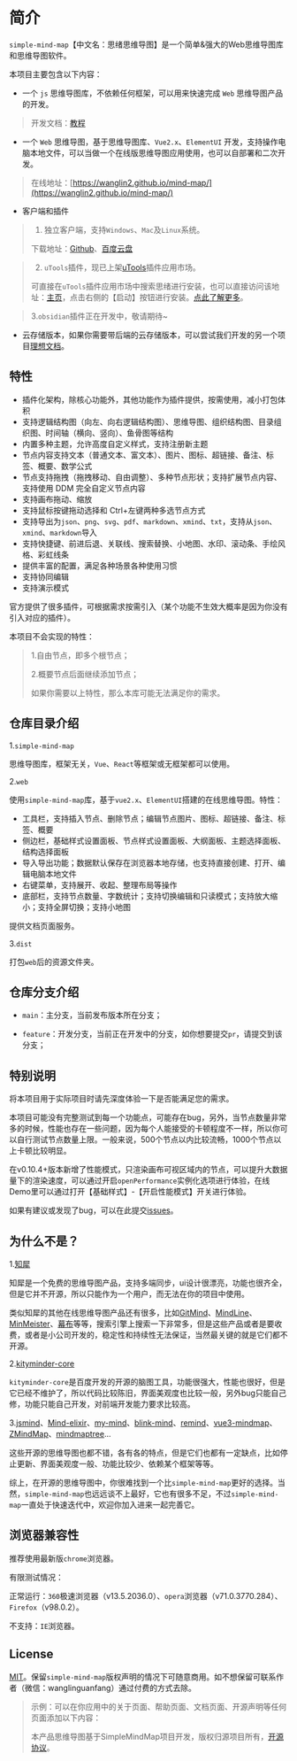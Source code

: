 # 简介

`simple-mind-map`【中文名：思绪思维导图】是一个简单&强大的Web思维导图库和思维导图软件。

本项目主要包含以下内容：

- 一个 `js` 思维导图库，不依赖任何框架，可以用来快速完成 `Web` 思维导图产品的开发。

> 开发文档：[教程](../course/course1.md)

- 一个 `Web` 思维导图，基于思维导图库、`Vue2.x`、`ElementUI` 开发，支持操作电脑本地文件，可以当做一个在线版思维导图应用使用，也可以自部署和二次开发。

> 在线地址：[https://wanglin2.github.io/mind-map/](https://wanglin2.github.io/mind-map/)

- 客户端和插件

> 1. 独立客户端，支持`Windows`、`Mac`及`Linux`系统。
>
> 下载地址：[Github](https://github.com/wanglin2/mind-map/releases)、[百度云盘](https://pan.baidu.com/s/1huasEbKsGNH2Af68dvWiOg?pwd=3bp3)

> 2. `uTools`插件，现已上架[uTools](https://www.u.tools/)插件应用市场。
>
> 可直接在`uTools`插件应用市场中搜索思绪进行安装，也可以直接访问该地址：[主页](https://www.u-tools.cn/plugins/detail/%E6%80%9D%E7%BB%AA%E6%80%9D%E7%BB%B4%E5%AF%BC%E5%9B%BE/)，点击右侧的【启动】按钮进行安装。[点此了解更多](../client)。

> 3.`obsidian`插件正在开发中，敬请期待~

- 云存储版本，如果你需要带后端的云存储版本，可以尝试我们开发的另一个项目[理想文档](https://github.com/wanglin2/lx-doc)。

## 特性

- 插件化架构，除核心功能外，其他功能作为插件提供，按需使用，减小打包体积
- 支持逻辑结构图（向左、向右逻辑结构图）、思维导图、组织结构图、目录组织图、时间轴（横向、竖向）、鱼骨图等结构
- 内置多种主题，允许高度自定义样式，支持注册新主题
- 节点内容支持文本（普通文本、富文本）、图片、图标、超链接、备注、标签、概要、数学公式
- 节点支持拖拽（拖拽移动、自由调整）、多种节点形状；支持扩展节点内容、支持使用 DDM 完全自定义节点内容
- 支持画布拖动、缩放
- 支持鼠标按键拖动选择和 Ctrl+左键两种多选节点方式
- 支持导出为`json`、`png`、`svg`、`pdf`、`markdown`、`xmind`、`txt`，支持从`json`、`xmind`、`markdown`导入
- 支持快捷键、前进后退、关联线、搜索替换、小地图、水印、滚动条、手绘风格、彩虹线条
- 提供丰富的配置，满足各种场景各种使用习惯
- 支持协同编辑
- 支持演示模式

官方提供了很多插件，可根据需求按需引入（某个功能不生效大概率是因为你没有引入对应的插件）。

本项目不会实现的特性：

> 1.自由节点，即多个根节点；
>
> 2.概要节点后面继续添加节点；
>
> 如果你需要以上特性，那么本库可能无法满足你的需求。

## 仓库目录介绍

1.`simple-mind-map`

思维导图库，框架无关，`Vue`、`React`等框架或无框架都可以使用。

2.`web`

使用`simple-mind-map`库，基于`vue2.x`、`ElementUI`搭建的在线思维导图。特性：

-  工具栏，支持插入节点、删除节点；编辑节点图片、图标、超链接、备注、标签、概要
- 侧边栏，基础样式设置面板、节点样式设置面板、大纲面板、主题选择面板、结构选择面板
- 导入导出功能；数据默认保存在浏览器本地存储，也支持直接创建、打开、编辑电脑本地文件
- 右键菜单，支持展开、收起、整理布局等操作
- 底部栏，支持节点数量、字数统计；支持切换编辑和只读模式；支持放大缩小；支持全屏切换；支持小地图

提供文档页面服务。

3.`dist`

打包`web`后的资源文件夹。

## 仓库分支介绍

- `main`：主分支，当前发布版本所在分支；

- `feature`：开发分支，当前正在开发中的分支，如你想要提交`pr`，请提交到该分支；

## 特别说明

将本项目用于实际项目时请先深度体验一下是否能满足您的需求。

本项目可能没有完整测试到每一个功能点，可能存在bug，另外，当节点数量非常多的时候，性能也存在一些问题，因为每个人能接受的卡顿程度不一样，所以你可以自行测试节点数量上限。一般来说，500个节点以内比较流畅，1000个节点以上卡顿比较明显。

在v0.10.4+版本新增了性能模式，只渲染画布可视区域内的节点，可以提升大数据量下的渲染速度，可以通过开启`openPerformance`实例化选项进行体验，在线Demo里可以通过打开【基础样式】-【开启性能模式】开关进行体验。

如果有建议或发现了bug，可以在此提交[issues](https://github.com/wanglin2/mind-map/issues)。

## 为什么不是？

1.[知犀](https://www.zhixi.com/)

知犀是一个免费的思维导图产品，支持多端同步，ui设计很漂亮，功能也很齐全，但是它并不开源，所以只能作为一个用户，而无法在你的项目中使用。

类似知犀的其他在线思维导图产品还有很多，比如[GitMind](https://gitmind.cn/)、[MindLine](http://www.mindline.cn/)、[MinMeister](https://www.mindmeister.com/zh)、[幕布](https://mubu.com/)等等，搜索引擎上搜索一下非常多，但是这些产品或者是要收费，或者是小公司开发的，稳定性和持续性无法保证，当然最关键的就是它们都不开源。

2.[kityminder-core](https://github.com/fex-team/kityminder-core)

`kityminder-core`是百度开发的开源的脑图工具，功能很强大，性能也很好，但是它已经不维护了，所以代码比较陈旧，界面美观度也比较一般，另外bug只能自己修，功能只能自己开发，对前端开发能力要求比较高。

3.[jsmind](https://github.com/hizzgdev/jsmind)、[Mind-elixir](https://github.com/ssshooter/mind-elixir-core)、[my-mind](https://github.com/ondras/my-mind)、[blink-mind](https://github.com/awehook/blink-mind)、[remind](https://github.com/luvsic3/remind)、[vue3-mindmap](https://github.com/hellowuxin/vue3-mindmap)、[ZMindMap](https://github.com/zyascend/ZMindMap)、[mindmaptree](https://github.com/RockyRen/mindmaptree)...

这些开源的思维导图也都不错，各有各的特点，但是它们也都有一定缺点，比如停止更新、界面美观度一般、功能比较少、依赖某个框架等等。

综上，在开源的思维导图中，你很难找到一个比`simple-mind-map`更好的选择。当然，`simple-mind-map`也远远谈不上最好，它也有很多不足，不过`simple-mind-map`一直处于快速迭代中，欢迎你加入进来一起完善它。

## 浏览器兼容性

推荐使用最新版`chrome`浏览器。

有限测试情况：

正常运行：`360`极速浏览器（v13.5.2036.0）、`opera`浏览器（v71.0.3770.284）、`Firefox`（v98.0.2）。

不支持：`IE`浏览器。

## License

[MIT](https://github.com/wanglin2/mind-map/blob/main/LICENSE)。保留`simple-mind-map`版权声明的情况下可随意商用。如不想保留可联系作者（微信：wanglinguanfang）通过付费的方式去除。

> 示例：可以在你应用中的关于页面、帮助页面、文档页面、开源声明等任何页面添加以下内容：
>
> 本产品思维导图基于SimpleMindMap项目开发，版权归源项目所有，[开源协议](https://github.com/wanglin2/mind-map/blob/main/LICENSE)。